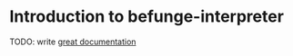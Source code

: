 # Introduction to befunge-interpreter

TODO: write [great documentation](http://jacobian.org/writing/what-to-write/)
